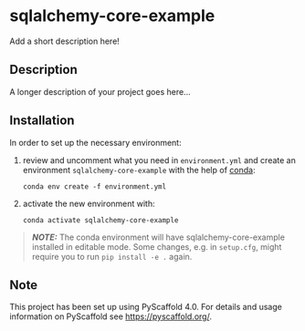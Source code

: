 # sqlalchemy-core-example

Add a short description here!

## Description

A longer description of your project goes here...

## Installation

In order to set up the necessary environment:

1. review and uncomment what you need in `environment.yml` and create an environment `sqlalchemy-core-example` with the help of [conda]:
   ```
   conda env create -f environment.yml
   ```
2. activate the new environment with:
   ```
   conda activate sqlalchemy-core-example
   ```

> **_NOTE:_**  The conda environment will have sqlalchemy-core-example installed in editable mode.
> Some changes, e.g. in `setup.cfg`, might require you to run `pip install -e .` again.

<!-- pyscaffold-notes -->

## Note

This project has been set up using PyScaffold 4.0.
For details and usage information on PyScaffold see https://pyscaffold.org/.

[conda]: https://docs.conda.io/
[Jupyter]: https://jupyter.org/
